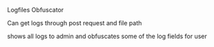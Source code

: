 Logfiles Obfuscator

Can get logs through post request and file path

shows all logs to admin and obfuscates some of the log fields for user

